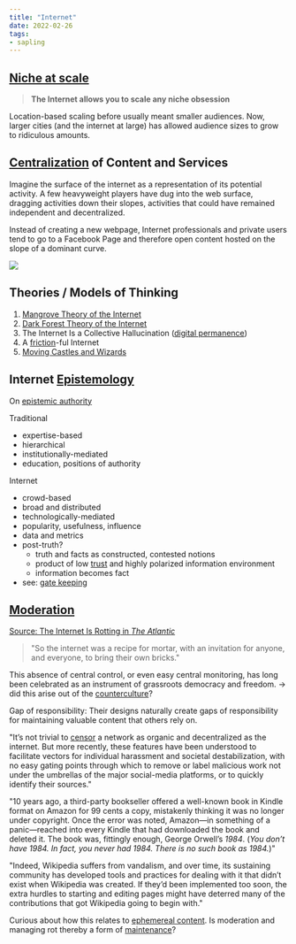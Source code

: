```yaml
---
title: "Internet"
date: 2022-02-26
tags:
- sapling
---
```


## [Niche at scale](thoughts/niche%20at%20scale.md)

> **The Internet allows you to scale any niche obsession**

Location-based scaling before usually meant smaller audiences. Now, larger cities (and the internet at large) has allowed audience sizes to grow to ridiculous amounts.

## [Centralization](thoughts/decentralization.md) of Content and Services
Imagine the surface of the internet as a representation of its potential activity. A few heavyweight players have dug into the web surface, dragging activities down their slopes, activities that could have remained independent and decentralized.

Instead of creating a new webpage, Internet professionals and private users tend to go to a Facebook Page and therefore open content hosted on the slope of a dominant curve. 

![](/thoughts/images/Slope%20Metaphor%20of%20the%20Internet.png)

## Theories / Models of Thinking
1. [Mangrove Theory of the Internet](thoughts/Mangrove%20Theory%20of%20the%20Internet.md)
2. [Dark Forest Theory of the Internet](thoughts/Dark%20Forest%20Theory%20of%20the%20Internet.md)
3. The Internet Is a Collective Hallucination ([digital permanence](thoughts/digital%20permanence.md))
4. A [friction](thoughts/friction.md)-ful Internet
5. [Moving Castles and Wizards](thoughts/Moving%20Castles.md)

## Internet [Epistemology](thoughts/epistemology.md)
On [epistemic authority](thoughts/epistemic%20authority.md)

Traditional
- expertise-based
- hierarchical
- institutionally-mediated
- education, positions of authority

Internet
- crowd-based
- broad and distributed
- technologically-mediated
- popularity, usefulness, influence
- data and metrics
- post-truth?
	- truth and facts as constructed, contested notions
	- product of low [trust](thoughts/trust.md) and highly polarized information environment
	- information becomes fact
- see: [gate keeping](thoughts/gate%20keeping.md)

## [Moderation](thoughts/Moderation.md)
[Source: The Internet Is Rotting in *The Atlantic*](https://www.theatlantic.com/technology/archive/2021/06/the-internet-is-a-collective-hallucination/619320/)

> "So the internet was a recipe for mortar, with an invitation for anyone, and everyone, to bring their own bricks."

This absence of central control, or even easy central monitoring, has long been celebrated as an instrument of grassroots democracy and freedom. -> did this arise out of the [counterculture](thoughts/From%20Counterculture%20to%20Cyberculture.md)?

Gap of responsibility: Their designs naturally create gaps of responsibility for maintaining valuable content that others rely on.

"It’s not trivial to [censor](thoughts/censorship.md) a network as organic and decentralized as the internet. But more recently, these features have been understood to facilitate vectors for individual harassment and societal destabilization, with no easy gating points through which to remove or label malicious work not under the umbrellas of the major social-media platforms, or to quickly identify their sources."

"10 years ago, a third-party bookseller offered a well-known book in Kindle format on Amazon for 99 cents a copy, mistakenly thinking it was no longer under copyright. Once the error was noted, Amazon—in something of a panic—reached into every Kindle that had downloaded the book and deleted it. The book was, fittingly enough, George Orwell’s _1984_. (_You don’t have 1984. In fact, you never had 1984. There is no such book as 1984._)"

"Indeed, Wikipedia suffers from vandalism, and over time, its sustaining community has developed tools and practices for dealing with it that didn’t exist when Wikipedia was created. If they’d been implemented too soon, the extra hurdles to starting and editing pages might have deterred many of the contributions that got Wikipedia going to begin with."

Curious about how this relates to [ephemereal content](thoughts/ephemereal%20content.md). Is moderation and managing rot thereby a form of [maintenance](thoughts/creation%20vs%20maintenance.md)?
